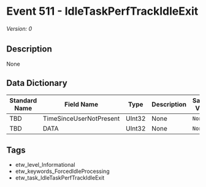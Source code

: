 # Event 511 - IdleTaskPerfTrackIdleExit
###### Version: 0

## Description
None

## Data Dictionary
|Standard Name|Field Name|Type|Description|Sample Value|
|---|---|---|---|---|
|TBD|TimeSinceUserNotPresent|UInt32|None|`None`|
|TBD|DATA|UInt32|None|`None`|

## Tags
* etw_level_Informational
* etw_keywords_ForcedIdleProcessing
* etw_task_IdleTaskPerfTrackIdleExit
